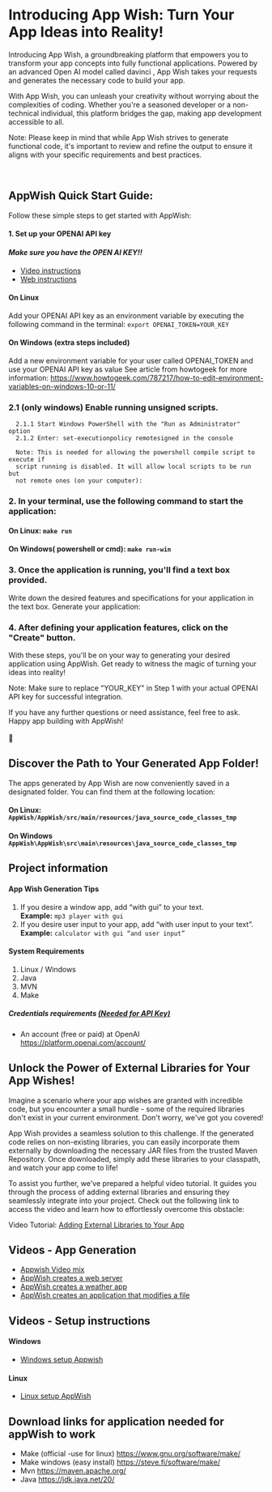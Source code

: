 # Introducing App Wish: Turn Your App Ideas into Reality!

Introducing App Wish, a groundbreaking platform that empowers you to transform your app concepts into fully functional applications. Powered by an advanced Open AI model called davinci  , App Wish takes your requests and generates the necessary code to build your app.

With App Wish, you can unleash your creativity without worrying about the complexities of coding. Whether you're a seasoned developer or a non-technical individual, this platform bridges the gap, making app development accessible to all.

Note: Please keep in mind that while App Wish strives to generate functional code, it's important to review and refine the output to ensure it aligns with your specific requirements and best practices.

<br/>

## AppWish Quick Start Guide:
Follow these simple steps to get started with AppWish:

#### 1. Set up your OPENAI API key

#### <i>Make sure you have the OPEN AI KEY!!</i>
* [Video instructions](https://www.youtube.com/watch?v=aVog4J6nIAU)
* [Web instructions](https://www.howtogeek.com/885918/how-to-get-an-openai-api-key/)

#### On Linux
Add your OPENAI API key as an environment variable by executing the following command in the terminal:
```export OPENAI_TOKEN=YOUR_KEY```
#### On Windows (extra steps included)
Add a new environment variable for your user called OPENAI_TOKEN and use your OPENAI API key as value
See article from howtogeek for more information: https://www.howtogeek.com/787217/how-to-edit-environment-variables-on-windows-10-or-11/

### 2.1 (only windows) Enable running unsigned scripts. 
      
      2.1.1 Start Windows PowerShell with the "Run as Administrator" option
      2.1.2 Enter: set-executionpolicy remotesigned in the console
      
      Note: This is needed for allowing the powershell compile script to execute if 
      script running is disabled. It will allow local scripts to be run but 
      not remote ones (on your computer):

### 2. In your terminal, use the following command to start the application:
#### On Linux: ```make run```
#### On Windows( powershell or cmd): ```make run-win```


### 3. Once the application is running, you'll find a text box provided.
Write down the desired features and specifications for your application in the text box.
Generate your application:

### 4. After defining your application features, click on the "Create" button.
With these steps, you'll be on your way to generating your desired application using AppWish. Get ready to witness the magic of turning your ideas into reality!

Note: Make sure to replace "YOUR_KEY" in Step 1 with your actual OPENAI API key for successful integration.

If you have any further questions or need assistance, feel free to ask. Happy app building with AppWish!
<br/><br/>:penguin:


## Discover the Path to Your Generated App Folder!
The apps generated by App Wish are now conveniently saved in a designated folder. You can find them at the following location: 
#### On Linux: ```AppWish/AppWish/src/main/resources/java_source_code_classes_tmp```
#### On Windows ```AppWish\AppWish\src\main\resources\java_source_code_classes_tmp```

## Project information

#### App Wish Generation Tips
1.	If you desire a window app, add “with gui” to your text. \
      <b>Example:</b>  ```mp3 player with gui```
2.	If you desire user input to your app, add “with user input to your text”. \
      <b>Example:</b>  ```calculator with gui “and user input”```


#### System Requirements
1. Linux / Windows
2. Java
3. MVN
4. Make


##### Credentials requirements  <u>(Needed for API Key)</u>

* An account (free or paid) at OpenAI https://platform.openai.com/account/


## Unlock the Power of External Libraries for Your App Wishes!
Imagine a scenario where your app wishes are granted with incredible code, but you encounter a small hurdle - some of the required libraries don't exist in your current environment. Don't worry, we've got you covered!

App Wish provides a seamless solution to this challenge. If the generated code relies on non-existing libraries, you can easily incorporate them externally by downloading the necessary JAR files from the trusted Maven Repository. Once downloaded, simply add these libraries to your classpath, and watch your app come to life!

To assist you further, we've prepared a helpful video tutorial. It guides you through the process of adding external libraries and ensuring they seamlessly integrate into your project. Check out the following link to access the video and learn how to effortlessly overcome this obstacle:

Video Tutorial: [Adding External Libraries to Your App](https://www.youtube.com/watch?v=OYyVXv03h4o)

## Videos - App Generation

* [Appwish Video mix](https://www.youtube.com/watch?v=2htjAD1L5v0&list=PL0iduoILay6AntUNHFFbKOOykfDnSP3Gy&index=8)
* [AppWish creates a web server](https://youtu.be/szhi6pNPFSw)
* [AppWish creates a weather app](https://www.youtube.com/watch?v=giuntcnoPR8)
* [AppWish creates an application that modifies a file](https://www.youtube.com/watch?v=LvBkAZHOgOA)


## Videos - Setup instructions
#### Windows
* [Windows setup Appwish]( https://www.youtube.com/watch?v=C_qn6o0-0Pc)
#### Linux
* [Linux setup AppWish]( https://www.youtube.com/watch?v=LcCnj_raZiY)


## Download links for application needed for appWish to work
* Make (official -use for linux) https://www.gnu.org/software/make/
* Make windows (easy install) https://steve.fi/software/make/ 
* Mvn https://maven.apache.org/
* Java https://jdk.java.net/20/


